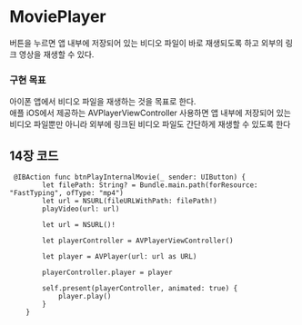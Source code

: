 # MoviePlayer
버튼을 누르면 앱 내부에 저장되어 있는 비디오 파일이 바로 재생되도록 하고 외부의 링크 영상을 재생할 수 있다.

### 구현 목표
아이폰 앱에서 비디오 파일을 재생하는 것을 목표로 한다.   
애플 iOS에서 제공하는 AVPlayerViewController 사용하면 앱 내부에 저장되어 있는 비디오 파일뿐만 아니라 외부에 링크된 비디오 파일도 간단하게 재생할 수 있도록 한다

## 14장 코드

```
 @IBAction func btnPlayInternalMovie(_ sender: UIButton) {
        let filePath: String? = Bundle.main.path(forResource: "FastTyping", ofType: "mp4") 
        let url = NSURL(fileURLWithPath: filePath!) 
        playVideo(url: url) 
        
        let url = NSURL()!
        
        let playerController = AVPlayerViewController()
        
        let player = AVPlayer(url: url as URL)
        
        playerController.player = player
        
        self.present(playerController, animated: true) {
            player.play()
        }
    }
```
